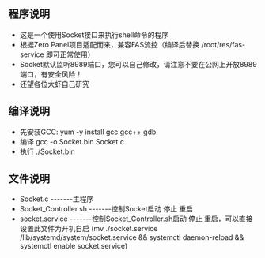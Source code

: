 
## 程序说明
* 这是一个使用Socket接口来执行shell命令的程序
* 根据Zero Panel项目适配而来，兼容FAS流控（编译后替换 /root/res/fas-service 即可正常使用）
* Socket默认监听8989端口，您可以自己修改，请注意不要在公网上开放8989端口，有安全风险！
* 还望各位大虾自己研究


## 编译说明
* 先安装GCC: yum -y install gcc gcc++ gdb 
* 编译 gcc -o Socket.bin Socket.c
* 执行 ./Socket.bin


## 文件说明
* Socket.c -------主程序
* Socket_Controller.sh -------控制Socket启动 停止 重启
* socket.service -------控制Socket_Controller.sh启动 停止 重启，可以直接设置此文件为开机自启 (mv ./socket.service /lib/systemd/system/socket.service && systemctl daemon-reload && systemctl enable socket.service)
